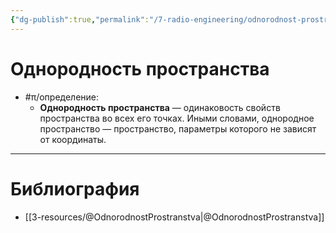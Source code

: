 ```yaml
---
{"dg-publish":true,"permalink":"/7-radio-engineering/odnorodnost-prostranstva/","title":"Однородность пространства","tags":["электродинамика","ммпэд"]}
---
```



# Однородность пространства

- #π/определение:
	- **Однородность пространства** — одинаковость свойств пространства во всех его точках. Иными словами, однородное пространство — пространство, параметры которого не зависят от координаты.

---

# Библиография

- [[3-resources/@OdnorodnostProstranstva\|@OdnorodnostProstranstva]]

